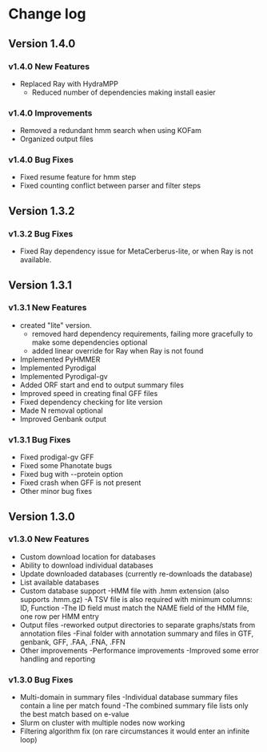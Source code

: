# Change log

## Version 1.4.0

### v1.4.0 New Features

- Replaced Ray with HydraMPP
  - Reduced number of dependencies making install easier

### v1.4.0 Improvements

- Removed a redundant hmm search when using KOFam
- Organized output files

### v1.4.0 Bug Fixes

- Fixed resume feature for hmm step
- Fixed counting conflict between parser and filter steps

## Version 1.3.2

### v1.3.2 Bug Fixes

- Fixed Ray dependency issue for MetaCerberus-lite, or when Ray is not available.

## Version 1.3.1

### v1.3.1 New Features

- created "lite" version.
  - removed hard dependency requirements, failing more gracefully to make some dependencies optional
  - added linear override for Ray when Ray is not found
- Implemented PyHMMER
- Implemented Pyrodigal
- Implemented Pyrodigal-gv
- Added ORF start and end to output summary files
- Improved speed in creating final GFF files
- Fixed dependency checking for lite version
- Made N removal optional
- Improved Genbank output

### v1.3.1 Bug Fixes

- Fixed prodigal-gv GFF
- Fixed some Phanotate bugs
- Fixed bug with --protein option
- Fixed crash when GFF is not present
- Other minor bug fixes

## Version 1.3.0

### v1.3.0 New Features

- Custom download location for databases
- Ability to download individual databases
- Update downloaded databases (currently re-downloads the database)
- List available databases
- Custom database support
  -HMM file with .hmm extension (also supports .hmm.gz)
  -A TSV file is also required with minimum columns: ID, Function
  -The ID field must match the NAME field of the HMM file, one row per HMM entry
- Output files
  -reworked output directories to separate graphs/stats from annotation files
  -Final folder with annotation summary and files in GTF, genbank, GFF, .FAA, .FNA, .FFN
- Other improvements
  -Performance improvements
  -Improved some error handling and reporting

### v1.3.0 Bug Fixes

- Multi-domain in summary files
  -Individual database summary files contain a line per match found
  -The combined summary file lists only the best match based on e-value
- Slurm on cluster with multiple nodes now working
- Filtering algorithm fix (on rare circumstances it would enter an infinite loop)
